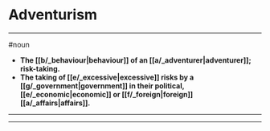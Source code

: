 # Adventurism
---
#noun
- **The [[b/_behaviour|behaviour]] of an [[a/_adventurer|adventurer]]; risk-taking.**
- **The taking of [[e/_excessive|excessive]] risks by a [[g/_government|government]] in their political, [[e/_economic|economic]] or [[f/_foreign|foreign]] [[a/_affairs|affairs]].**
---
---
